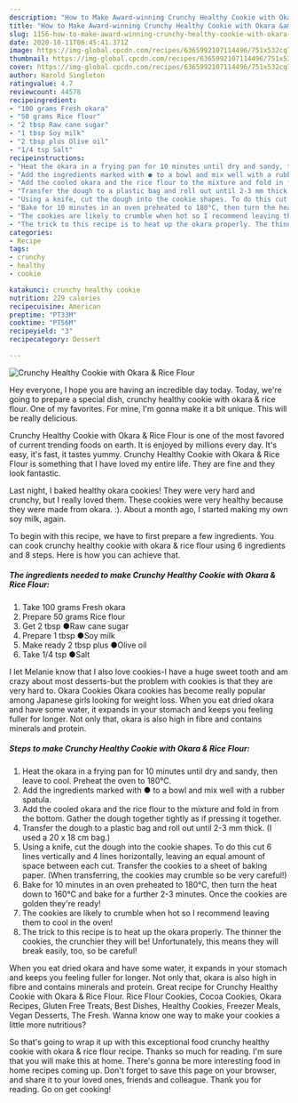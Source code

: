 ```yaml
---
description: "How to Make Award-winning Crunchy Healthy Cookie with Okara &amp;amp; Rice Flour"
title: "How to Make Award-winning Crunchy Healthy Cookie with Okara &amp;amp; Rice Flour"
slug: 1156-how-to-make-award-winning-crunchy-healthy-cookie-with-okara-and-amp-rice-flour
date: 2020-10-11T06:45:41.371Z
image: https://img-global.cpcdn.com/recipes/6365992107114496/751x532cq70/crunchy-healthy-cookie-with-okara-rice-flour-recipe-main-photo.jpg
thumbnail: https://img-global.cpcdn.com/recipes/6365992107114496/751x532cq70/crunchy-healthy-cookie-with-okara-rice-flour-recipe-main-photo.jpg
cover: https://img-global.cpcdn.com/recipes/6365992107114496/751x532cq70/crunchy-healthy-cookie-with-okara-rice-flour-recipe-main-photo.jpg
author: Harold Singleton
ratingvalue: 4.7
reviewcount: 44578
recipeingredient:
- "100 grams Fresh okara"
- "50 grams Rice flour"
- "2 tbsp Raw cane sugar"
- "1 tbsp Soy milk"
- "2 tbsp plus Olive oil"
- "1/4 tsp Salt"
recipeinstructions:
- "Heat the okara in a frying pan for 10 minutes until dry and sandy, then leave to cool. Preheat the oven to 180℃."
- "Add the ingredients marked with ● to a bowl and mix well with a rubber spatula."
- "Add the cooled okara and the rice flour to the mixture and fold in from the bottom. Gather the dough together tightly as if pressing it together."
- "Transfer the dough to a plastic bag and roll out until 2-3 mm thick. (I used a 20 x 18 cm bag.)"
- "Using a knife, cut the dough into the cookie shapes. To do this cut 6 lines vertically and 4 lines horizontally, leaving an equal amount of space between each cut. Transfer the cookies to a sheet of baking paper. (When transferring, the cookies may crumble so be very careful!)"
- "Bake for 10 minutes in an oven preheated to 180°C, then turn the heat down to 160°C and bake for a further 2-3 minutes. Once the cookies are golden they&#39;re ready!"
- "The cookies are likely to crumble when hot so I recommend leaving them to cool in the oven!"
- "The trick to this recipe is to heat up the okara properly. The thinner the cookies, the crunchier they will be! Unfortunately, this means they will break easily, too, so be careful!"
categories:
- Recipe
tags:
- crunchy
- healthy
- cookie

katakunci: crunchy healthy cookie 
nutrition: 229 calories
recipecuisine: American
preptime: "PT33M"
cooktime: "PT56M"
recipeyield: "3"
recipecategory: Dessert

---
```



![Crunchy Healthy Cookie with Okara &amp; Rice Flour](https://img-global.cpcdn.com/recipes/6365992107114496/751x532cq70/crunchy-healthy-cookie-with-okara-rice-flour-recipe-main-photo.jpg)

Hey everyone, I hope you are having an incredible day today. Today, we're going to prepare a special dish, crunchy healthy cookie with okara &amp; rice flour. One of my favorites. For mine, I'm gonna make it a bit unique. This will be really delicious.

Crunchy Healthy Cookie with Okara &amp; Rice Flour is one of the most favored of current trending foods on earth. It is enjoyed by millions every day. It's easy, it's fast, it tastes yummy. Crunchy Healthy Cookie with Okara &amp; Rice Flour is something that I have loved my entire life. They are fine and they look fantastic.

Last night, I baked healthy okara cookies! They were very hard and crunchy, but I really loved them. These cookies were very healthy because they were made from okara. :). About a month ago, I started making my own soy milk, again.


To begin with this recipe, we have to first prepare a few ingredients. You can cook crunchy healthy cookie with okara &amp; rice flour using 6 ingredients and 8 steps. Here is how you can achieve that.

<!--inarticleads1-->

##### The ingredients needed to make Crunchy Healthy Cookie with Okara &amp; Rice Flour:

1. Take 100 grams Fresh okara
1. Prepare 50 grams Rice flour
1. Get 2 tbsp ●Raw cane sugar
1. Prepare 1 tbsp ●Soy milk
1. Make ready 2 tbsp plus ●Olive oil
1. Take 1/4 tsp ●Salt


I let Melanie know that I also love cookies-I have a huge sweet tooth and am crazy about most desserts-but the problem with cookies is that they are very hard to. Okara Cookies Okara cookies has become really popular among Japanese girls looking for weight loss. When you eat dried okara and have some water, it expands in your stomach and keeps you feeling fuller for longer. Not only that, okara is also high in fibre and contains minerals and protein. 

<!--inarticleads2-->

##### Steps to make Crunchy Healthy Cookie with Okara &amp; Rice Flour:

1. Heat the okara in a frying pan for 10 minutes until dry and sandy, then leave to cool. Preheat the oven to 180℃.
1. Add the ingredients marked with ● to a bowl and mix well with a rubber spatula.
1. Add the cooled okara and the rice flour to the mixture and fold in from the bottom. Gather the dough together tightly as if pressing it together.
1. Transfer the dough to a plastic bag and roll out until 2-3 mm thick. (I used a 20 x 18 cm bag.)
1. Using a knife, cut the dough into the cookie shapes. To do this cut 6 lines vertically and 4 lines horizontally, leaving an equal amount of space between each cut. Transfer the cookies to a sheet of baking paper. (When transferring, the cookies may crumble so be very careful!)
1. Bake for 10 minutes in an oven preheated to 180°C, then turn the heat down to 160°C and bake for a further 2-3 minutes. Once the cookies are golden they&#39;re ready!
1. The cookies are likely to crumble when hot so I recommend leaving them to cool in the oven!
1. The trick to this recipe is to heat up the okara properly. The thinner the cookies, the crunchier they will be! Unfortunately, this means they will break easily, too, so be careful!


When you eat dried okara and have some water, it expands in your stomach and keeps you feeling fuller for longer. Not only that, okara is also high in fibre and contains minerals and protein. Great recipe for Crunchy Healthy Cookie with Okara &amp; Rice Flour. Rice Flour Cookies, Cocoa Cookies, Okara Recipes, Gluten Free Treats, Best Dishes, Healthy Cookies, Freezer Meals, Vegan Desserts, The Fresh. Wanna know one way to make your cookies a little more nutritious? 

So that's going to wrap it up with this exceptional food crunchy healthy cookie with okara &amp; rice flour recipe. Thanks so much for reading. I'm sure that you will make this at home. There's gonna be more interesting food in home recipes coming up. Don't forget to save this page on your browser, and share it to your loved ones, friends and colleague. Thank you for reading. Go on get cooking!
